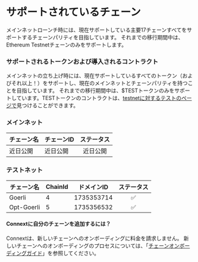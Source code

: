 # サポートされているチェーン

メインネットローンチ時には、現在サポートしている主要17チェーンすべてをサポートするチェーンパリティを目指しています。 それまでの移行期間中は、Ethereum Testnetチェーンのみをサポートします。

### サポートされるトークンおよび導入されるコントラクト <a href="#supported-tokens--deployed-contracts" id="supported-tokens--deployed-contracts"></a>

メインネットの立ち上げ時には、現在サポートしているすべてのトークン（およびそれ以上！）をサポートし、現在のメインネットとチェーンパリティを持つことを目指しています。 それまでの移行期間中は、$TESTトークンのみをサポートしています。TESTトークンのコントラクトは、[testnetに対するテストのページで](https://docs.connext.network/developers/testing-against-testnet)見つけることができます。

### メインネット <a href="#mainnets" id="mainnets"></a>

| チェーン名 | チェーンID | ステータス |
| ----- | ------ | :---: |
| 近日公開  | 近日公開   |  近日公開 |

### テストネット <a href="#testnets" id="testnets"></a>

| チェーン名      | ChainId | ドメインID     | ステータス |
| ---------- | ------- | ---------- | :---: |
| Goerli     | 4       | 1735353714 |   ✅   |
| Opt-Goerli | 5       | 1735356532 |   ✅   |

#### Connextに自分のチェーンを追加するには？

Connextは、新しいチェーンへのオンボーディングに料金を請求しません。 新しいチェーンへのオンボーディングのプロセスについては、「[チェーンオンボーディングガイド](https://www.notion.so/connext/How-can-Connext-Bridge-add-my-Chain-fa8b43cac720467a88b5c94f81804091)」を参照してください。
